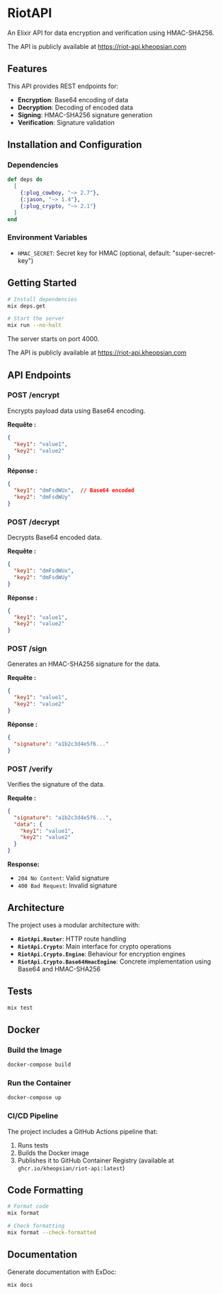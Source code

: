 # RiotAPI

An Elixir API for data encryption and verification using HMAC-SHA256.

The API is publicly available at https://riot-api.kheopsian.com

## Features

This API provides REST endpoints for:
- **Encryption**: Base64 encoding of data
- **Decryption**: Decoding of encoded data
- **Signing**: HMAC-SHA256 signature generation
- **Verification**: Signature validation

## Installation and Configuration

### Dependencies

```elixir
def deps do
  [
    {:plug_cowboy, "~> 2.7"},
    {:jason, "~> 1.4"},
    {:plug_crypto, "~> 2.1"}
  ]
end
```

### Environment Variables

- `HMAC_SECRET`: Secret key for HMAC (optional, default: "super-secret-key")

## Getting Started

```bash
# Install dependencies
mix deps.get

# Start the server
mix run --no-halt
```

The server starts on port 4000.

The API is publicly available at https://riot-api.kheopsian.com

## API Endpoints

### POST /encrypt

Encrypts payload data using Base64 encoding.

**Requête :**
```json
{
  "key1": "value1",
  "key2": "value2"
}
```

**Réponse :**
```json
{
  "key1": "dmFsdWUx",  // Base64 encoded
  "key2": "dmFsdWUy"
}
```

### POST /decrypt

Decrypts Base64 encoded data.

**Requête :**
```json
{
  "key1": "dmFsdWUx",
  "key2": "dmFsdWUy"
}
```

**Réponse :**
```json
{
  "key1": "value1",
  "key2": "value2"
}
```

### POST /sign

Generates an HMAC-SHA256 signature for the data.

**Requête :**
```json
{
  "key1": "value1",
  "key2": "value2"
}
```

**Réponse :**
```json
{
  "signature": "a1b2c3d4e5f6..."
}
```

### POST /verify

Verifies the signature of the data.

**Requête :**
```json
{
  "signature": "a1b2c3d4e5f6...",
  "data": {
    "key1": "value1",
    "key2": "value2"
  }
}
```

**Response:**
- `204 No Content`: Valid signature
- `400 Bad Request`: Invalid signature

## Architecture

The project uses a modular architecture with:

- **`RiotApi.Router`**: HTTP route handling
- **`RiotApi.Crypto`**: Main interface for crypto operations
- **`RiotApi.Crypto.Engine`**: Behaviour for encryption engines
- **`RiotApi.Crypto.Base64HmacEngine`**: Concrete implementation using Base64 and HMAC-SHA256

## Tests

```bash
mix test
```

## Docker

### Build the Image

```bash
docker-compose build
```

### Run the Container

```bash
docker-compose up
```

### CI/CD Pipeline

The project includes a GitHub Actions pipeline that:
1. Runs tests
2. Builds the Docker image
3. Publishes it to GitHub Container Registry (available at `ghcr.io/kheopsian/riot-api:latest`)

## Code Formatting

```bash
# Format code
mix format

# Check formatting
mix format --check-formatted
```

## Documentation

Generate documentation with ExDoc:

```bash
mix docs
```

